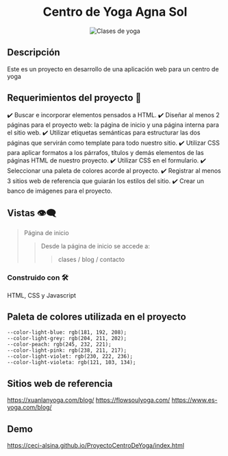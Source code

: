 
<h1 align = "center">Centro de Yoga Agna Sol</h1>
<p align="center">
  <img src="https://readme-typing-svg.demolab.com/?lines=Proyecto+FrontEnd+;EQUIPO+14&font=Fira%20Code&center=true&width=380&height=50&duration=4000&pause=1000" alt="Clases de yoga">
</p>

## Descripción 
Este es un proyecto en desarrollo de una aplicación web para un centro de yoga

## Requerimientos del proyecto 🧾
✔️ Buscar e incorporar elementos pensados a HTML.
✔️ Diseñar al menos 2 páginas para el proyecto web: la página de inicio y una página  interna para el sitio web.
✔️ Utilizar etiquetas semánticas para estructurar las dos páginas que servirán como template para todo nuestro sitio. 
✔️ Utilizar CSS para aplicar formatos a los párrafos, títulos y demás elementos de las páginas HTML de nuestro proyecto.
✔️ Utilizar CSS en el formulario.
✔️ Seleccionar una paleta de colores acorde al proyecto.
✔️ Registrar al menos 3 sitios web de referencia que guiarán los estilos del sitio.
✔️ Crear un banco de imágenes para el proyecto.

## Vistas 👁‍🗨
>Página de inicio
>>Desde la página de inicio se accede a:
>>>clases /
>>>blog /
>>>contacto

### Construido con 🛠️
HTML, CSS y Javascript

## Paleta de colores utilizada en el proyecto 
    --color-light-blue: rgb(181, 192, 208);
    --color-light-grey: rgb(204, 211, 202);
    --color-peach: rgb(245, 232, 221);
    --color-light-pink: rgb(238, 211, 217);
    --color-light-violet: rgb(230, 222, 236);
    --color-light-violeta: rgb(121, 103, 134);

## Sitios web de referencia
https://xuanlanyoga.com/blog/
https://flowsoulyoga.com/
https://www.es-yoga.com/blog/

## Demo
https://ceci-alsina.github.io/ProyectoCentroDeYoga/index.html

